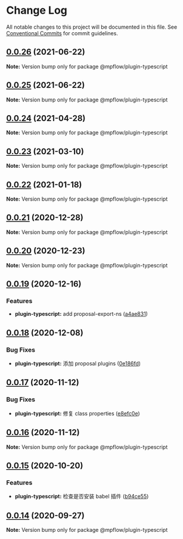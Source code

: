 # Change Log

All notable changes to this project will be documented in this file.
See [Conventional Commits](https://conventionalcommits.org) for commit guidelines.

## [0.0.26](https://github.com/wechat-miniprogram/mpflow/compare/@mpflow/plugin-typescript@0.0.25...@mpflow/plugin-typescript@0.0.26) (2021-06-22)

**Note:** Version bump only for package @mpflow/plugin-typescript

## [0.0.25](https://github.com/wechat-miniprogram/mpflow/compare/@mpflow/plugin-typescript@0.0.24...@mpflow/plugin-typescript@0.0.25) (2021-06-22)

**Note:** Version bump only for package @mpflow/plugin-typescript

## [0.0.24](https://github.com/wechat-miniprogram/mpflow/compare/@mpflow/plugin-typescript@0.0.23...@mpflow/plugin-typescript@0.0.24) (2021-04-28)

**Note:** Version bump only for package @mpflow/plugin-typescript

## [0.0.23](https://github.com/wechat-miniprogram/mpflow/compare/@mpflow/plugin-typescript@0.0.22...@mpflow/plugin-typescript@0.0.23) (2021-03-10)

**Note:** Version bump only for package @mpflow/plugin-typescript

## [0.0.22](https://github.com/wechat-miniprogram/mpflow/compare/@mpflow/plugin-typescript@0.0.21...@mpflow/plugin-typescript@0.0.22) (2021-01-18)

**Note:** Version bump only for package @mpflow/plugin-typescript

## [0.0.21](https://github.com/wechat-miniprogram/mpflow/compare/@mpflow/plugin-typescript@0.0.20...@mpflow/plugin-typescript@0.0.21) (2020-12-28)

**Note:** Version bump only for package @mpflow/plugin-typescript

## [0.0.20](https://github.com/wechat-miniprogram/mpflow/compare/@mpflow/plugin-typescript@0.0.19...@mpflow/plugin-typescript@0.0.20) (2020-12-23)

**Note:** Version bump only for package @mpflow/plugin-typescript

## [0.0.19](https://github.com/wechat-miniprogram/mpflow/compare/@mpflow/plugin-typescript@0.0.18...@mpflow/plugin-typescript@0.0.19) (2020-12-16)

### Features

- **plugin-typescript:** add proposal-export-ns ([a4ae831](https://github.com/wechat-miniprogram/mpflow/commit/a4ae83143ecd8af60cfa129b96eb0604989a9228))

## [0.0.18](https://github.com/wechat-miniprogram/mpflow/compare/@mpflow/plugin-typescript@0.0.17...@mpflow/plugin-typescript@0.0.18) (2020-12-08)

### Bug Fixes

- **plugin-typescript:** 添加 proposal plugins ([0e186fd](https://github.com/wechat-miniprogram/mpflow/commit/0e186fd5a6b412c49b5385cc91e47a55d91eaf63))

## [0.0.17](https://github.com/wechat-miniprogram/mpflow/compare/@mpflow/plugin-typescript@0.0.15...@mpflow/plugin-typescript@0.0.17) (2020-11-12)

### Bug Fixes

- **plugin-typescript:** 修复 class properties ([e8efc0e](https://github.com/wechat-miniprogram/mpflow/commit/e8efc0e0a660c6026237ed88b20c3bf07639bb88))

## [0.0.16](https://github.com/wechat-miniprogram/mpflow/compare/@mpflow/plugin-typescript@0.0.15...@mpflow/plugin-typescript@0.0.16) (2020-11-12)

**Note:** Version bump only for package @mpflow/plugin-typescript

## [0.0.15](https://github.com/wechat-miniprogram/mpflow/compare/@mpflow/plugin-typescript@0.0.14...@mpflow/plugin-typescript@0.0.15) (2020-10-20)

### Features

- **plugin-typescript:** 检查是否安装 babel 插件 ([b94ce55](https://github.com/wechat-miniprogram/mpflow/commits/b94ce553dee30ae670eb7e6c59bc2e62287e8c02))

## [0.0.14](https://github.com/wechat-miniprogram/mpflow/compare/@mpflow/plugin-typescript@0.0.13...@mpflow/plugin-typescript@0.0.14) (2020-09-27)

**Note:** Version bump only for package @mpflow/plugin-typescript
